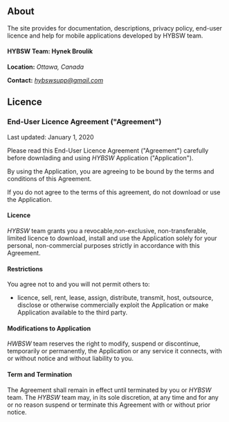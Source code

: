 
## About

The site provides for documentation, descriptions, privacy policy, end-user licence and help
for mobile applications developed by HYBSW team.

#### HYBSW Team: Hynek Broulik

**Location:** *Ottawa, Canada*

**Contact:** *<hybswsupp@gmail.com>*


## Licence

### End-User Licence Agreement ("Agreement")

Last updated: January 1, 2020

Please read this End-User Licence Agreement ("Agreement") carefully before downlading and using
*HYBSW* Application ("Application").

By using the Application, you are agreeing to be bound by the terms
and conditions of this Agreement.

If you do not agree to the terms of this agreement, do not download or use the Application.

#### Licence

*HYBSW* team grants you a revocable,non-exclusive, non-transferable, limited licence
to download, install and use the Application solely for your personal, non-commercial purposes
strictly in accordance with this Agreement.


#### Restrictions

You agree not to and you will not permit others to:

- licence, sell, rent, lease, assign, distribute, transmit, host, outsource, disclose or
otherwise commercially exploit the Application or make Application available to the third party.

#### Modifications to Application

*HWBSW* team reserves the right to modify, suspend or discontinue, temporarily or permanently,
the Application or any service it connects, with or without notice and without liability to you.


#### Term and Termination

The Agreement shall remain in effect until terminated by you or *HYBSW* team.
The *HYBSW* team may, in its sole discretion, at any time and for any or no reason suspend
or terminate this Agreement with or without prior notice.


